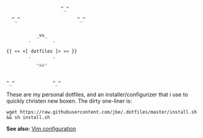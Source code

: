                         ^_^

      ^_^                     ^_^


               _vv_
            .        .

    {{ «« <[ dotfiles ]> »» }}
            .        .
               ____
                ^^


    ^_^              ^_^



These are my personal dotfiles, and an installer/configurizer that i use to quickly christen new boxen. The dirty one-liner is:

    wget https://raw.githubusercontent.com/jbe/.dotfiles/master/install.sh && sh install.sh


**See also:** [Vim configuration](https://github.com/jbe/.vim)

